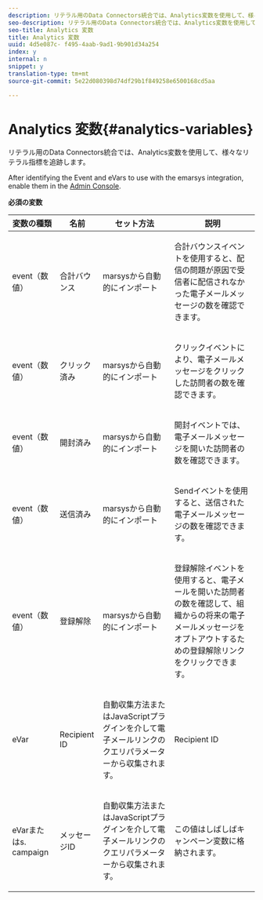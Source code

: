 ```yaml
---
description: リテラル用のData Connectors統合では、Analytics変数を使用して、様々なリテラル指標を追跡します。
seo-description: リテラル用のData Connectors統合では、Analytics変数を使用して、様々なリテラル指標を追跡します。
seo-title: Analytics 変数
title: Analytics 変数
uuid: 4d5e087c- f495-4aab-9ad1-9b901d34a254
index: y
internal: n
snippet: y
translation-type: tm+mt
source-git-commit: 5e22d080398d74df29b1f849258e6500168cd5aa

---
```



# Analytics 変数{#analytics-variables}

リテラル用のData Connectors統合では、Analytics変数を使用して、様々なリテラル指標を追跡します。

After identifying the Event and eVars to use with the emarsys integration, enable them in the [Admin Console](https://microsite.omniture.com/t2/help/en_US/reference/index.html?f=conversion_var_admin).

**必須の変数**

<table id="table_5B8F3A1EB55D4BB48F669FB84C857256"> 
 <thead> 
  <tr> 
   <th colname="col1" class="entry"> 変数の種類 </th> 
   <th colname="col2" class="entry"> 名前 </th> 
   <th colname="col3" class="entry"> セット方法 </th> 
   <th colname="col4" class="entry"> 説明 </th> 
  </tr>
 </thead>
 <tbody> 
  <tr> 
   <td colname="col1"> event（数値） </td> 
   <td colname="col2"> 合計バウンス </td> 
   <td colname="col3"> <p>marsysから自動的にインポート </p> </td> 
   <td colname="col4"> <p>合計バウンスイベントを使用すると、配信の問題が原因で受信者に配信されなかった電子メールメッセージの数を確認できます。 </p> </td> 
  </tr> 
  <tr> 
   <td colname="col1"> event（数値） </td> 
   <td colname="col2"> クリック済み </td> 
   <td colname="col3"> <p>marsysから自動的にインポート </p> </td> 
   <td colname="col4"> <p>クリックイベントにより、電子メールメッセージをクリックした訪問者の数を確認できます。 </p> </td> 
  </tr> 
  <tr> 
   <td colname="col1"> event（数値） </td> 
   <td colname="col2"> 開封済み </td> 
   <td colname="col3"> <p>marsysから自動的にインポート </p> </td> 
   <td colname="col4"> <p>開封イベントでは、電子メールメッセージを開いた訪問者の数を確認できます。 </p> </td> 
  </tr> 
  <tr> 
   <td colname="col1"> event（数値） </td> 
   <td colname="col2"> 送信済み </td> 
   <td colname="col3"> <p>marsysから自動的にインポート </p> </td> 
   <td colname="col4"> <p>Sendイベントを使用すると、送信された電子メールメッセージの数を確認できます。 </p> </td> 
  </tr> 
  <tr> 
   <td colname="col1"> event（数値） </td> 
   <td colname="col2"> 登録解除 </td> 
   <td colname="col3"> <p>marsysから自動的にインポート </p> </td> 
   <td colname="col4"> <p>登録解除イベントを使用すると、電子メールを開いた訪問者の数を確認して、組織からの将来の電子メールメッセージをオプトアウトするための登録解除リンクをクリックできます。 </p> </td> 
  </tr> 
  <tr> 
   <td colname="col1"> eVar </td> 
   <td colname="col2"> Recipient ID </td> 
   <td colname="col3"> <p>自動収集方法またはJavaScriptプラグインを介して電子メールリンクのクエリパラメーターから収集されます。 </p> </td> 
   <td colname="col4"> Recipient ID </td> 
  </tr> 
  <tr> 
   <td colname="col1"> eVarまたはs. campaign </td> 
   <td colname="col2"> メッセージID </td> 
   <td colname="col3"> <p>自動収集方法またはJavaScriptプラグインを介して電子メールリンクのクエリパラメーターから収集されます。 </p> </td> 
   <td colname="col4"> この値はしばしばキャンペーン変数に格納されます。 </td> 
  </tr> 
 </tbody> 
</table>

